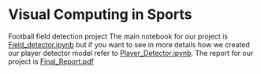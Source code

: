 # Visual Computing in Sports
Football field detection project
The main notebook for our project is [Field_detector.ipynb](https://github.com/chloedia/VIC_PROJECT/blob/main/Field_detector.ipynb) but if you want to see in more details how we created our player detector model refer to [Player_Detector.ipynb](https://github.com/chloedia/VIC_PROJECT/blob/main/Player_detector.ipynb).
The report for our project is [Final_Report.pdf](https://github.com/chloedia/VIC_PROJECT/blob/main/Final_Report.pdf)
